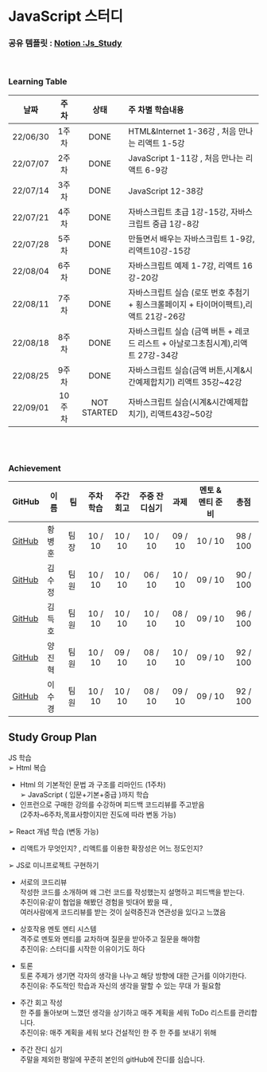 # JavaScript 스터디
### 공유 템플릿 : [Notion :Js_Study](https://www.notion.so/JavaScript-React-Study-2c6d5ac36b9b4ec292d0b508fbffae23 )

<br>

### Learning Table

|날짜|주차|상태|주 차별 학습내용|
|----|:----:|:----:|:----|
|22/06/30|1주차|DONE  |HTML&Internet 1-36강 , 처음 만나는 리액트 1-5강|
|22/07/07|2주차|DONE  |JavaScript 1-11강 , 처음 만나는 리액트 6-9강|
|22/07/14|3주차|DONE  |JavaScript 12-38강 |
|22/07/21|4주차|DONE  |자바스크립트 초급 1강-15강, 자바스크립트 중급 1강-8강|
|22/07/28|5주차|DONE  |만들면서 배우는 자바스크립트 1-9강, 리액트10강-15강|
|22/08/04|6주차|DONE  |자바스크립트 예제 1-7강, 리액트 16강-20강|
|22/08/11|7주차|DONE  |자바스크립트 실습 (로또 번호 추첨기 + 횡스크롤페이지 + 타이머이팩트),리액트 21강-26강|
|22/08/18|8주차|DONE  |자바스크립트 실습 (금액 버튼 + 레코드 리스트 + 아날로그초침시계),리액트 27강-34강|
|22/08/25|9주차|DONE  |자바스크립트 실습(금액 버튼,시계&시간예제합치기) 리액트 35강~42강 |
|22/09/01|10주차|NOT STARTED  |자바스크립트 실습(시계&시간예제합치기), 리액트43강~50강 |


<br><br>
### Achievement
|GitHub|이름|팀|주차 학습| 주간 회고| 주중 잔디심기 | 과제 | 멘토 & 멘티 준비 | 총점 |
|---|-----|----------------------|:----:|:----:|:----:|:----:|:----:|:----:|
| [GitHub](https://github.com/HwangBBang)| 황병훈 | 팀장 | 10 / 10|  10 / 10| 10 / 10 | 09 / 10| 10 / 10| 98 / 100|
| [GitHub](https://github.com/123ksj)| 김수정 | 팀원 | 10 / 10|  10 / 10| 06 / 10| 10 / 10 | 09 / 10| 90 / 100|
| [GitHub](https://github.com/subsub97)| 김득호 | 팀원 | 10 / 10|  10 / 10| 10 / 10| 08 / 10 | 09 / 10| 96 / 100| 
| [GitHub](https://github.com/YangJinHyeok) | 양진혁 | 팀원 | 10 / 10|  09 / 10| 08 / 10| 10 / 10| 09 / 10| 92 / 100| 
| [GitHub](https://github.com/sugyeong-lee) | 이수경 | 팀원 | 10 / 10|  10 / 10| 08 / 10| 09 / 10 | 09 / 10| 92 / 100| 

## Study Group Plan
JS 학습 <br>
➢ Html 복습 <br>
- Html 의 기본적인 문법 과 구조를 리마인드 (1주차) <br>
➢ JavaScript ( 입문+기본+중급 )까지 학습 <br>
- 인프런으로 구매한 강의를 수강하며 피드백 코드리뷰를 주고받음 <br>
(2주차~6주차,목표사항이지만 진도에 따라 변동 가능) <br>

➢ React 개념 학습 (변동 가능) <br>
- 리액트가 무엇인지? , 리액트를 이용한 확장성은 어느 정도인지?


➢ JS로 미니프로젝트 구현하기<br>

* 서로의 코드리뷰 <br>
작성한 코드를 소개하며 왜 그런 코드를 작성했는지 설명하고 피드백을 받는다. <br>
추진이유:같이 협업을 해봤던 경험을 빗대어 봤을 때 , <br>
여러사람에게 코드리뷰를 받는 것이 실력증진과 연관성을 있다고 느꼈음 <br>

* 상호작용 멘토 멘티 시스템 <br>
격주로 멘토와 멘티를 교차하며 질문을 받아주고 질문을 해야함 <br>
추진이유: 스터디를 시작한 이유이기도 하다 <br>
 
* 토론 <br>
토론 주제가 생기면 각자의 생각을 나누고 해당 방향에 대한 근거를 이야기한다. <br>
추진이유: 주도적인 학습과 자신의 생각을 말할 수 있는 무대 가 필요함 <br>

* 주간 회고 작성 <br>
한 주를 돌아보며 느꼈던 생각을 상기하고 매주 계획을 세워 ToDo 리스트를 관리합니다. <br>
추진이유: 매주 계획을 세워 보다 건설적인 한 주 한 주를 보내기 위해 <br>

* 주간 잔디 심기 <br>
주말을 제외한 평일에 꾸준히 본인의 gitHub에 잔디를 심습니다.<br>
